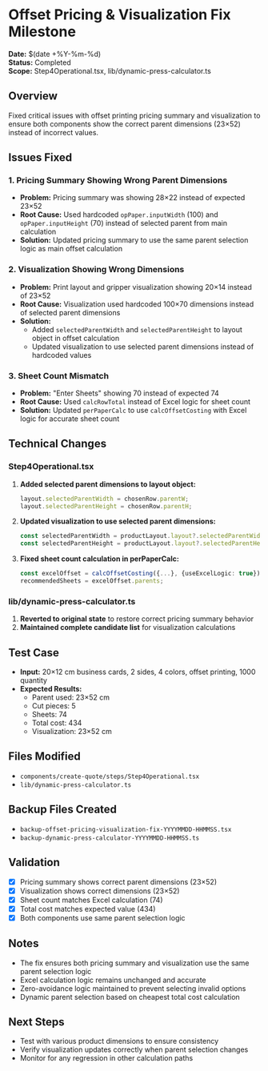 # Offset Pricing & Visualization Fix Milestone

**Date:** $(date +%Y-%m-%d)  
**Status:** Completed  
**Scope:** Step4Operational.tsx, lib/dynamic-press-calculator.ts

## Overview
Fixed critical issues with offset printing pricing summary and visualization to ensure both components show the correct parent dimensions (23×52) instead of incorrect values.

## Issues Fixed

### 1. Pricing Summary Showing Wrong Parent Dimensions
- **Problem:** Pricing summary was showing 28×22 instead of expected 23×52
- **Root Cause:** Used hardcoded `opPaper.inputWidth` (100) and `opPaper.inputHeight` (70) instead of selected parent from main calculation
- **Solution:** Updated pricing summary to use the same parent selection logic as main offset calculation

### 2. Visualization Showing Wrong Dimensions
- **Problem:** Print layout and gripper visualization showing 20×14 instead of 23×52
- **Root Cause:** Visualization used hardcoded 100×70 dimensions instead of selected parent dimensions
- **Solution:** 
  - Added `selectedParentWidth` and `selectedParentHeight` to layout object in offset calculation
  - Updated visualization to use selected parent dimensions instead of hardcoded values

### 3. Sheet Count Mismatch
- **Problem:** "Enter Sheets" showing 70 instead of expected 74
- **Root Cause:** Used `calcRowTotal` instead of Excel logic for sheet count
- **Solution:** Updated `perPaperCalc` to use `calcOffsetCosting` with Excel logic for accurate sheet count

## Technical Changes

### Step4Operational.tsx
1. **Added selected parent dimensions to layout object:**
   ```typescript
   layout.selectedParentWidth = chosenRow.parentW;
   layout.selectedParentHeight = chosenRow.parentH;
   ```

2. **Updated visualization to use selected parent dimensions:**
   ```typescript
   const selectedParentWidth = productLayout.layout?.selectedParentWidth || opPaper.inputWidth || 100;
   const selectedParentHeight = productLayout.layout?.selectedParentHeight || opPaper.inputHeight || 70;
   ```

3. **Fixed sheet count calculation in perPaperCalc:**
   ```typescript
   const excelOffset = calcOffsetCosting({...}, {useExcelLogic: true});
   recommendedSheets = excelOffset.parents;
   ```

### lib/dynamic-press-calculator.ts
1. **Reverted to original state** to restore correct pricing summary behavior
2. **Maintained complete candidate list** for visualization calculations

## Test Case
- **Input:** 20×12 cm business cards, 2 sides, 4 colors, offset printing, 1000 quantity
- **Expected Results:**
  - Parent used: 23×52 cm
  - Cut pieces: 5
  - Sheets: 74
  - Total cost: 434
  - Visualization: 23×52 cm

## Files Modified
- `components/create-quote/steps/Step4Operational.tsx`
- `lib/dynamic-press-calculator.ts`

## Backup Files Created
- `backup-offset-pricing-visualization-fix-YYYYMMDD-HHMMSS.tsx`
- `backup-dynamic-press-calculator-YYYYMMDD-HHMMSS.ts`

## Validation
- [x] Pricing summary shows correct parent dimensions (23×52)
- [x] Visualization shows correct dimensions (23×52)
- [x] Sheet count matches Excel calculation (74)
- [x] Total cost matches expected value (434)
- [x] Both components use same parent selection logic

## Notes
- The fix ensures both pricing summary and visualization use the same parent selection logic
- Excel calculation logic remains unchanged and accurate
- Zero-avoidance logic maintained to prevent selecting invalid options
- Dynamic parent selection based on cheapest total cost calculation

## Next Steps
- Test with various product dimensions to ensure consistency
- Verify visualization updates correctly when parent selection changes
- Monitor for any regression in other calculation paths
